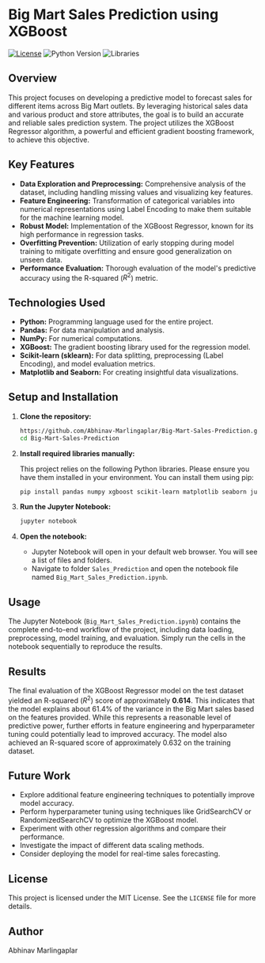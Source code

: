 # Big Mart Sales Prediction using XGBoost

[![License](https://img.shields.io/badge/License-MIT-yellow.svg)](https://opensource.org/licenses/MIT)
![Python Version](https://img.shields.io/badge/Python-3.x-blue.svg)
![Libraries](https://img.shields.io/badge/Libraries-Pandas%2CNumPy%2CXGBoost%2CSklearn%2CMatplotlib%2CSeaborn-brightgreen.svg)

## Overview

This project focuses on developing a predictive model to forecast sales for different items across Big Mart outlets. By leveraging historical sales data and various product and store attributes, the goal is to build an accurate and reliable sales prediction system. The project utilizes the XGBoost Regressor algorithm, a powerful and efficient gradient boosting framework, to achieve this objective.

## Key Features

* **Data Exploration and Preprocessing:** Comprehensive analysis of the dataset, including handling missing values and visualizing key features.
* **Feature Engineering:** Transformation of categorical variables into numerical representations using Label Encoding to make them suitable for the machine learning model.
* **Robust Model:** Implementation of the XGBoost Regressor, known for its high performance in regression tasks.
* **Overfitting Prevention:** Utilization of early stopping during model training to mitigate overfitting and ensure good generalization on unseen data.
* **Performance Evaluation:** Thorough evaluation of the model's predictive accuracy using the R-squared ($R^2$) metric.

## Technologies Used

* **Python:** Programming language used for the entire project.
* **Pandas:** For data manipulation and analysis.
* **NumPy:** For numerical computations.
* **XGBoost:** The gradient boosting library used for the regression model.
* **Scikit-learn (sklearn):** For data splitting, preprocessing (Label Encoding), and model evaluation metrics.
* **Matplotlib and Seaborn:** For creating insightful data visualizations.

## Setup and Installation

1.  **Clone the repository:**
    ```bash
    https://github.com/Abhinav-Marlingaplar/Big-Mart-Sales-Prediction.git
    cd Big-Mart-Sales-Prediction
    ```

2.  **Install required libraries manually:**

    This project relies on the following Python libraries. Please ensure you have them installed in your environment. You can install them using pip:

    ```bash
    pip install pandas numpy xgboost scikit-learn matplotlib seaborn jupyter
    ```

3.  **Run the Jupyter Notebook:**
    ```bash
    jupyter notebook
    ```

4.  **Open the notebook:**
    * Jupyter Notebook will open in your default web browser. You will see a list of files and folders.
    * Navigate to folder `Sales_Prediction` and open the notebook file named `Big_Mart_Sales_Prediction.ipynb`.

## Usage

The Jupyter Notebook (`Big_Mart_Sales_Prediction.ipynb`) contains the complete end-to-end workflow of the project, including data loading, preprocessing, model training, and evaluation. Simply run the cells in the notebook sequentially to reproduce the results.

## Results

The final evaluation of the XGBoost Regressor model on the test dataset yielded an R-squared ($R^2$) score of approximately **0.614**. This indicates that the model explains about 61.4% of the variance in the Big Mart sales based on the features provided. While this represents a reasonable level of predictive power, further efforts in feature engineering and hyperparameter tuning could potentially lead to improved accuracy. The model also achieved an R-squared score of approximately 0.632 on the training dataset.

## Future Work

* Explore additional feature engineering techniques to potentially improve model accuracy.
* Perform hyperparameter tuning using techniques like GridSearchCV or RandomizedSearchCV to optimize the XGBoost model.
* Experiment with other regression algorithms and compare their performance.
* Investigate the impact of different data scaling methods.
* Consider deploying the model for real-time sales forecasting.

## License

This project is licensed under the MIT License. See the `LICENSE` file for more details.

## Author

Abhinav Marlingaplar
